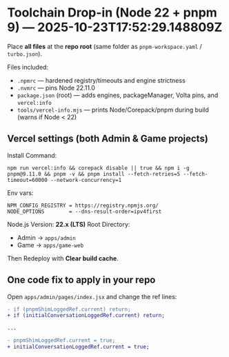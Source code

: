 # Toolchain Drop-in (Node 22 + pnpm 9) — 2025-10-23T17:52:29.148809Z

Place **all files** at the **repo root** (same folder as `pnpm-workspace.yaml` / `turbo.json`).

Files included:
- `.npmrc` — hardened registry/timeouts and engine strictness
- `.nvmrc` — pins Node 22.11.0
- `package.json` (root) — adds engines, packageManager, Volta pins, and `vercel:info`
- `tools/vercel-info.mjs` — prints Node/Corepack/pnpm during build (warns if Node < 22)

## Vercel settings (both Admin & Game projects)
Install Command:
```
npm run vercel:info && corepack disable || true && npm i -g pnpm@9.11.0 && pnpm -v && pnpm install --fetch-retries=5 --fetch-timeout=60000 --network-concurrency=1
```
Env vars:
```
NPM_CONFIG_REGISTRY = https://registry.npmjs.org/
NODE_OPTIONS        = --dns-result-order=ipv4first
```
Node.js Version: **22.x (LTS)**
Root Directory:
- Admin → `apps/admin`
- Game  → `apps/game-web`

Then Redeploy with **Clear build cache**.

## One code fix to apply in your repo
Open `apps/admin/pages/index.jsx` and change the ref lines:
```diff
- if (pnpmShimLoggedRef.current) return;
+ if (initialConversationLoggedRef.current) return;

...

- pnpmShimLoggedRef.current = true;
+ initialConversationLoggedRef.current = true;
```
